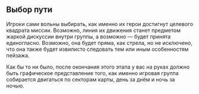 ## Выбор пути

Игроки сами вольны выбирать, как именно их герои достигнут целевого квадрата миссии. Возможно, линия их движения станет предметом жаркой дискуссии внутри группы, а возможно — будет принята единогласно. Возможно, она будет пряма, как стрела, но не исключено, что она также будет извилисто следовать тем или иным особенностям пейзажа.

Как бы то ни было, после окончания этого этапа у вас на руках должно быть графическое представление того, как именно игровая группа собирается двигаться по секторам карты, день за днём и ночь за ночью.